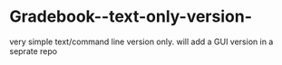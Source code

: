 # Gradebook--text-only-version-
very simple text/command line version only. will add a GUI version in a seprate repo
